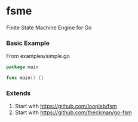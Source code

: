 # fsme

Finite State Machine Engine for Go

### Basic Example

From examples/simple.go

```go
package main

func main() {}
```

### Extends

1. Start with https://github.com/looplab/fsm
2. Start with https://github.com/theckman/go-fsm